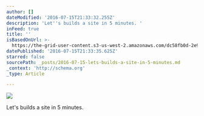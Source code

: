 ```yaml
---
author: []
dateModified: '2016-07-15T21:33:32.255Z'
description: 'Let''s builds a site in 5 minutes. '
inFeed: true
title: ''
isBasedOnUrl: >-
  https://the-grid-user-content.s3-us-west-2.amazonaws.com/dc58fb0d-2e93-4f4c-8c54-102a36ac8c45.jpg
datePublished: '2016-07-15T21:33:35.625Z'
starred: false
sourcePath: _posts/2016-07-15-lets-builds-a-site-in-5-minutes.md
_context: 'http://schema.org'
_type: Article

---
```

![](https://the-grid-user-content.s3-us-west-2.amazonaws.com/dc58fb0d-2e93-4f4c-8c54-102a36ac8c45.jpg)

Let's builds a site in 5 minutes.